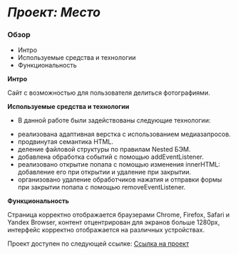 # _Проект: Место_

### Обзор
* Интро
* Используемые средства и технологии
* Функциональность

**Интро**

Сайт с возможностью для пользователя делиться фотографиями.

**Используемые средства и технологии**

* В данной работе были задействованы следующие технологии:
 - реализована адаптивная верстка с использованием медиазапросов.
 - продвинутая семантика HTML.
 - деление файловой структуры по правилам Nested БЭМ.
 - добавлена обработка событий с помощью addEventListener.
 - реализовано открытие попапа с помощью изменения innerHTML: добавление его при открытии и удаление при закрытии.
 - организовано удаление обработчиков нажатия и отправки формы при закрытии попапа с помощью removeEventListener.

**Функциональность**

Страница корректно отображается браузерами Chrome, Firefox,  Safari  и Yandex Browser, контент отцентрирован для экранов больше 1280px, интерфейс корректно отображается на различных устройствах.

Проект доступен по следующей ссылке: [Ссылка на проект]()
